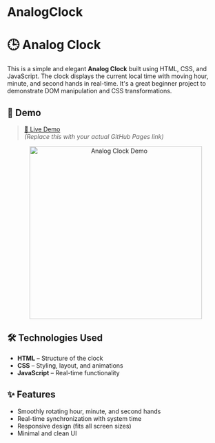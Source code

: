 # AnalogClock
# 🕒 Analog Clock

This is a simple and elegant **Analog Clock** built using HTML, CSS, and JavaScript. The clock displays the current local time with moving hour, minute, and second hands in real-time. It's a great beginner project to demonstrate DOM manipulation and CSS transformations.

## 📸 Demo

> [🔗 Live Demo](https://your-username.github.io/analog-clock/)  
> *(Replace this with your actual GitHub Pages link)*

<p align="center">
  <img src="demo/analog_clock_demo.gif" alt="Analog Clock Demo" width="400">
</p>

## 🛠️ Technologies Used

- **HTML** – Structure of the clock
- **CSS** – Styling, layout, and animations
- **JavaScript** – Real-time functionality

## ✨ Features

- Smoothly rotating hour, minute, and second hands
- Real-time synchronization with system time
- Responsive design (fits all screen sizes)
- Minimal and clean UI



